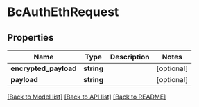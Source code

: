 # BcAuthEthRequest

## Properties
Name | Type | Description | Notes
------------ | ------------- | ------------- | -------------
**encrypted_payload** | **string** |  | [optional] 
**payload** | **string** |  | [optional] 

[[Back to Model list]](../README.md#documentation-for-models) [[Back to API list]](../README.md#documentation-for-api-endpoints) [[Back to README]](../README.md)


